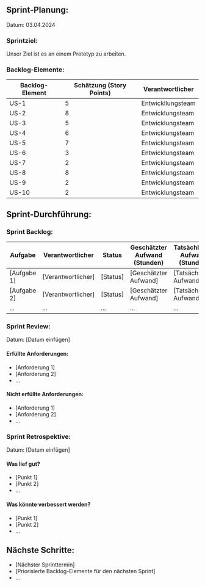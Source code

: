 ## Sprint-Planung:

Datum: 03.04.2024

### Sprintziel:

Unser Ziel ist es an einem Prototyp zu arbeiten.

### Backlog-Elemente:

| Backlog-Element | Schätzung (Story Points) | Verantwortlicher  |
| --------------- | ------------------------ | ----------------- |
| US-1            | 5                        | Entwickllungsteam |
| US-2            | 8                        | Entwicklungsteam  |
| US-3            | 5                        | Entwicklungsteam  |
| US-4            | 6                        | Entwicklungsteam  |
| US-5            | 7                        | Entwicklungsteam  |
| US-6            | 3                        | Entwicklungsteam  |
| US-7            | 2                        | Entwicklungsteam  |
| US-8            | 8                        | Entwicklungsteam  |
| US-9            | 2                        | Entwicklungsteam  |
| US-10           | 2                        | Entwicklungsteam  |

## Sprint-Durchführung:

### Sprint Backlog:

| Aufgabe     | Verantwortlicher   | Status   | Geschätzter Aufwand (Stunden) | Tatsächlicher Aufwand (Stunden) |
| ----------- | ------------------ | -------- | ----------------------------- | ------------------------------- |
| [Aufgabe 1] | [Verantwortlicher] | [Status] | [Geschätzter Aufwand]         | [Tatsächlicher Aufwand]         |
| [Aufgabe 2] | [Verantwortlicher] | [Status] | [Geschätzter Aufwand]         | [Tatsächlicher Aufwand]         |
| ...         | ...                | ...      | ...                           | ...                             |

### Sprint Review:

Datum: [Datum einfügen]

#### Erfüllte Anforderungen:

- [Anforderung 1]
- [Anforderung 2]
- ...

#### Nicht erfüllte Anforderungen:

- [Anforderung 1]
- [Anforderung 2]
- ...

### Sprint Retrospektive:

Datum: [Datum einfügen]

#### Was lief gut?

- [Punkt 1]
- [Punkt 2]
- ...

#### Was könnte verbessert werden?

- [Punkt 1]
- [Punkt 2]
- ...

## Nächste Schritte:

- [Nächster Sprinttermin]
- [Priorisierte Backlog-Elemente für den nächsten Sprint]
- ...
